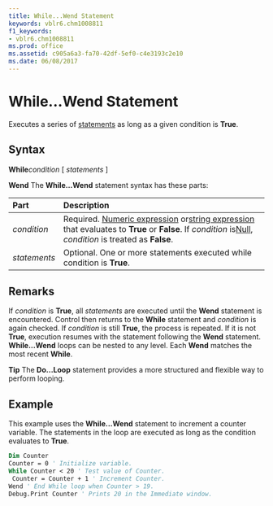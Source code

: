 ```yaml
---
title: While...Wend Statement
keywords: vblr6.chm1008811
f1_keywords:
- vblr6.chm1008811
ms.prod: office
ms.assetid: c905a6a3-fa70-42df-5ef0-c4e3193c2e10
ms.date: 06/08/2017
---
```



# While...Wend Statement

Executes a series of [statements](../../Glossary/vbe-glossary.md#statement) as long as a given condition is **True**.

## Syntax

**While**_condition_
[ _statements_ ]

 **Wend**
The  **While...Wend** statement syntax has these parts:


|**Part**|**Description**|
|:-----|:-----|
| _condition_|Required. [Numeric expression](../../Glossary/vbe-glossary.md#Numeric-expression) or[string expression](../../Glossary/vbe-glossary.md#string-expression) that evaluates to **True** or **False**. If _condition_ is[Null](../../Glossary/vbe-glossary.md#Null),  _condition_ is treated as **False**.|
| _statements_|Optional. One or more statements executed while condition is  **True**.|

## Remarks

If  _condition_ is **True**, all _statements_ are executed until the **Wend** statement is encountered. Control then returns to the **While** statement and _condition_ is again checked. If _condition_ is still **True**, the process is repeated. If it is not **True**, execution resumes with the statement following the **Wend** statement.
 **While...Wend** loops can be nested to any level. Each **Wend** matches the most recent **While**.

 **Tip**  The  **Do...Loop** statement provides a more structured and flexible way to perform looping.


## Example

This example uses the  **While...Wend** statement to increment a counter variable. The statements in the loop are executed as long as the condition evaluates to **True**.


```vb
Dim Counter 
Counter = 0 ' Initialize variable. 
While Counter < 20 ' Test value of Counter. 
 Counter = Counter + 1 ' Increment Counter. 
Wend ' End While loop when Counter > 19. 
Debug.Print Counter ' Prints 20 in the Immediate window. 

```


